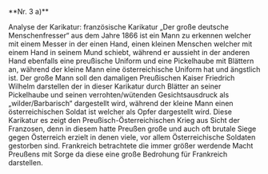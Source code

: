 \*\*Nr. 3 a)\*\* 

Analyse der Karikatur: französische Karikatur „Der große deutsche Menschenfresser“ aus dem Jahre 1866 ist ein Mann zu erkennen welcher mit einem Messer in der einen Hand, einen kleinen Menschen welcher mit einem Hand in seinem Mund schiebt, während er aussieht in der anderen Hand ebenfalls eine preußische Uniform und eine Pickelhaube mit Blättern an, während der kleine Mann eine österreichische Uniform hat und ängstlich ist. Der große Mann soll den damaligen Preußischen Kaiser Friedrich Wilhelm darstellen der in dieser Karikatur durch Blätter an seiner Pickelhaube und seinen verrohten/wütenden Gesichtsausdruck als „wilder/Barbarisch“ dargestellt wird, während der kleine Mann einen österreichischen Soldat ist welcher als Opfer dargestellt wird. Diese Karikatur es zeigt den Preußisch-Österreichischen Krieg aus Sicht der Franzosen, denn in diesem hatte Preußen große und auch oft brutale Siege gegen Österreich erzielt in denen viele, vor allem Österreichische Soldaten gestorben sind. Frankreich betrachtete die immer größer werdende Macht Preußens mit Sorge da diese eine große Bedrohung für Frankreich darstellen.

